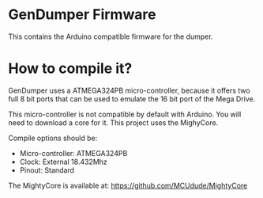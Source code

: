 # GenDumper Firmware
This contains the Arduino compatible firmware for the dumper.

# How to compile it?
GenDumper uses a ATMEGA324PB micro-controller, because it offers two full 8 bit ports that can be used to emulate the 16 bit port of the Mega Drive.

This micro-controller is not compatible by default with Arduino. You will need to download a core for it. This project uses the MighyCore.

Compile options should be:

* Micro-controller: ATMEGA324PB
* Clock: External 18.432Mhz
* Pinout: Standard

The MightyCore is available at: https://github.com/MCUdude/MightyCore
